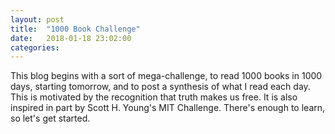 ```yaml
---
layout: post
title:  "1000 Book Challenge"
date:   2018-01-18 23:02:00
categories:
---
```

This blog begins with a sort of mega-challenge, to read 1000 books in 1000 days, starting tomorrow, and to post a synthesis of what I read each day. This is motivated by the recognition that truth makes us free. It is also inspired in part by Scott H. Young's MIT Challenge. There's enough to learn, so let's get started.
